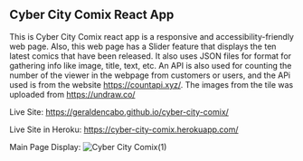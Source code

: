 ## Cyber City Comix React App
This is Cyber City Comix react app is a responsive and accessibility-friendly web page. Also, this web page has a Slider feature that displays the ten latest comics that have been released. It also uses JSON files for format for gathering info like image, title, text, etc. An API is also used for counting the number of the viewer in the webpage from customers or users, and the APi used is from the website https://countapi.xyz/. The images from the tile was uploaded from https://undraw.co/

Live Site: https://geraldencabo.github.io/cyber-city-comix/

Live Site in Heroku: https://cyber-city-comix.herokuapp.com/

Main Page Display:
![Cyber City Comix(1)](https://user-images.githubusercontent.com/15988182/122504215-d261d300-cfc7-11eb-90d9-c61fcecc4fee.png)
